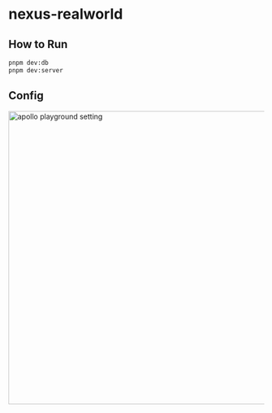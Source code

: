 # nexus-realworld

## How to Run

```sh
pnpm dev:db
pnpm dev:server
```

## Config

<img width="577" alt="apollo playground setting" src="https://user-images.githubusercontent.com/40315079/156969227-3a6b64da-8a27-4536-b7cf-80e8ae98051e.png">
